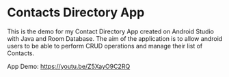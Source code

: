# Contacts Directory App

This is the demo for my Contact Directory App created on Android Studio with Java and Room Database. The aim of the application is to allow android users to be able to perform CRUD operations and manage their list of Contacts.

App Demo: https://youtu.be/Z5XayO9C2RQ
